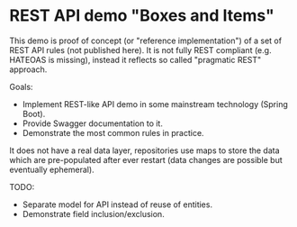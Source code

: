 # REST API demo "Boxes and Items"

This demo is proof of concept (or "reference implementation") of a set of REST API rules
(not published here). It is not fully REST compliant (e.g. HATEOAS is missing), instead it
reflects so called "pragmatic REST" approach.

Goals:
* Implement REST-like API demo in some mainstream technology (Spring Boot).
* Provide Swagger documentation to it.
* Demonstrate the most common rules in practice.

It does not have a real data layer, repositories use maps to store the data which are
pre-populated after ever restart (data changes are possible but eventually ephemeral).

TODO:
* Separate model for API instead of reuse of entities.
* Demonstrate field inclusion/exclusion.